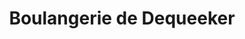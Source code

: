 ---
title: "Boulangerie de Dequeeker"
url: /godewaersvelde/boulangerie-de-dequeeker/
shop: Bäckerei
---